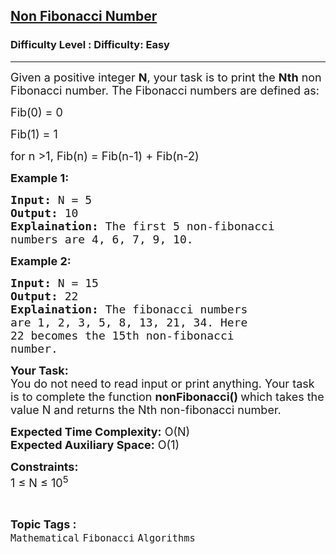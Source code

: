 <h2><a href="https://www.geeksforgeeks.org/problems/non-fibonacci-number2258/1?page=5&status=unsolved&sortBy=accuracy">Non Fibonacci Number</a></h2><h3>Difficulty Level : Difficulty: Easy</h3><hr><div class="problems_problem_content__Xm_eO"><p><span style="font-size:18px">Given a positive integer <strong>N</strong>, your task is to print the <strong>N</strong><strong>th</strong> non Fibonacci number. The Fibonacci numbers are defined as: </span></p>

<p><span style="font-size:18px">Fib(0) = 0</span></p>

<p><span style="font-size:18px">Fib(1) = 1</span></p>

<p><span style="font-size:18px">for n &gt;1, Fib(n) = Fib(n-1) + Fib(n-2)</span></p>

<p><strong><span style="font-size:18px">Example 1:</span></strong></p>

<pre><span style="font-size:18px"><strong>Input:</strong> N = 5
<strong>Output:</strong> 10
<strong>Explaination:</strong> The first 5 non-fibonacci 
numbers are 4, 6, 7, 9, 10.</span></pre>

<p><strong><span style="font-size:18px">Example 2:</span></strong></p>

<pre><span style="font-size:18px"><strong>Input:</strong> N = 15
<strong>Output:</strong> 22
<strong>Explaination:</strong> The fibonacci numbers 
are 1, 2, 3, 5, 8, 13, 21, 34. Here 
22 becomes the 15th non-fibonacci 
number.</span></pre>

<p><span style="font-size:18px"><strong>Your Task:</strong><br>
You do not need to read input or print anything. Your task is to complete the function <strong>nonFibonacci() </strong>which takes the value N and returns the Nth non-fibonacci number.</span></p>

<p><span style="font-size:18px"><strong>Expected Time Complexity:</strong> O(N)<br>
<strong>Expected Auxiliary Space:</strong> O(1)</span></p>

<p><span style="font-size:18px"><strong>Constraints:</strong><br>
1 ≤ N ≤ 10<sup>5</sup></span></p>
</div><br><p><span style=font-size:18px><strong>Topic Tags : </strong><br><code>Mathematical</code>&nbsp;<code>Fibonacci</code>&nbsp;<code>Algorithms</code>&nbsp;